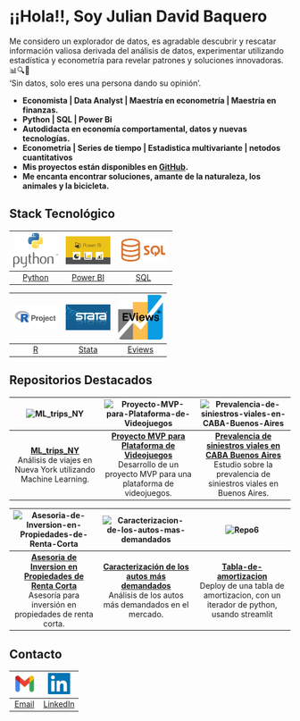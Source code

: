 # ¡¡Hola!!, Soy Julian David Baquero

Me considero un explorador de datos, es agradable descubrir y rescatar información valiosa derivada del análisis de datos, experimentar utilizando estadística y econometría para revelar patrones y soluciones innovadoras. 📊🔍🚀  
‘Sin datos, solo eres una persona dando su opinión’.

- **Economista | Data Analyst | Maestría en econometría | Maestría en finanzas.**
- **Python | SQL | Power Bi**
- **Autodidacta en economía comportamental, datos y nuevas tecnologías.**
- **Econometria | Series de tiempo | Estadistica multivariante | netodos cuantitativos**
- **Mis proyectos están disponibles en [GitHub](https://github.com/jdbaquero84?tab=repositories).**
- **Me encanta encontrar soluciones, amante de la naturaleza, los animales y la bicicleta.**

## Stack Tecnológico

| [<img src="images/imagen1.jpg" alt="Python" width="80"/>](https://docs.python.org/3/) | [<img src="images/imagen2.png" alt="Power BI" width="80"/>](https://learn.microsoft.com/en-us/power-bi/) | [<img src="images/imagen3.png" alt="SQL" width="90"/>](https://www.w3schools.com/sql/sql_quickref.asp) |
| :---------------------------: | :-----------------------------: | :------------------------: |
| [Python](https://docs.python.org/3/) | [Power BI](https://learn.microsoft.com/en-us/power-bi/) | [SQL](https://www.w3schools.com/sql/sql_quickref.asp) |

| [<img src="images/imagen4.png" alt="R" width="80"/>](https://www.r-project.org/other-docs.html) | [<img src="images/imagen5.jpg" alt="Stata" width="80"/>](https://www.stata.com/features/documentation/) | [<img src="images/imagen6.png" alt="Eviews" width="80"/>](https://www.eviews.com/Learning/index.html) |
| :----------------------: | :--------------------------: | :--------------------------: |
| [R](https://www.r-project.org/other-docs.html) | [Stata](https://www.stata.com/features/documentation/) | [Eviews](https://www.eviews.com/Learning/index.html) |

## Repositorios Destacados

| ![ML_trips_NY](https://img.shields.io/github/stars/jdbaquero84/ML_trips_NY?style=social) | ![Proyecto-MVP-para-Plataforma-de-Videojuegos](https://img.shields.io/github/stars/jdbaquero84/Proyecto-MVP-para-Plataforma-de-Videojuegos?style=social) | ![Prevalencia-de-siniestros-viales-en-CABA-Buenos-Aires](https://img.shields.io/github/stars/jdbaquero84/Prevalencia-de-siniestros-viales-en-CABA-Buenos-Aires-?style=social) |
| :--------------------------------------: | :--------------------------------------: | :--------------------------------------: |
| **[ML_trips_NY](https://github.com/jdbaquero84/ML_trips_NY)**<br>Análisis de viajes en Nueva York utilizando Machine Learning. | **[Proyecto MVP para Plataforma de Videojuegos](https://github.com/jdbaquero84/Proyecto-MVP-para-Plataforma-de-Videojuegos)**<br>Desarrollo de un proyecto MVP para una plataforma de videojuegos. | **[Prevalencia de siniestros viales en CABA Buenos Aires](https://github.com/jdbaquero84/Prevalencia-de-siniestros-viales-en-CABA-Buenos-Aires-)**<br>Estudio sobre la prevalencia de siniestros viales en Buenos Aires. |

| ![Asesoria-de-Inversion-en-Propiedades-de-Renta-Corta](https://img.shields.io/github/stars/jdbaquero84/Asesoria-de-Inversion-en-Propiedades-de-Renta-Corta?style=social) | ![Caracterizacion-de-los-autos-mas-demandados](https://img.shields.io/github/stars/jdbaquero84/Caracterizacion-de-los-autos-mas-demandados?style=social) | ![Repo6](https://img.shields.io/github/stars/jdbaquero84/Repo6?style=social) |
| :--------------------------------------: | :--------------------------------------: | :--------------------------------------: |
| **[Asesoria de Inversion en Propiedades de Renta Corta](https://github.com/jdbaquero84/Asesoria-de-Inversion-en-Propiedades-de-Renta-Corta)**<br>Asesoría para inversión en propiedades de renta corta. | **[Caracterización de los autos más demandados](https://github.com/jdbaquero84/Caracterizacion-de-los-autos-mas-demandados)**<br>Análisis de los autos más demandados en el mercado. | **[Tabla-de-amortizacion](https://github.com/jdbaquero84/Tabla-de-amortizacion)**<br>Deploy de una tabla de amortizacion, con un iterador de python, usando streamlit |


## Contacto

| [<img src="images/imagen7.jpg" alt="Email" width="40"/>](mailto:juliandbrazil@gmail.com) | [<img src="images/imagen8.png" alt="LinkedIn" width="40"/>](https://www.linkedin.com/in/julian-david-baquero-pe%C3%B1a-72942a246/) |
| :--------------------------: | :-----------------------------: |
| [Email](mailto:juliandbrazil@gmail.com) | [LinkedIn](https://www.linkedin.com/in/julian-david-baquero-pe%C3%B1a-72942a246/) |
